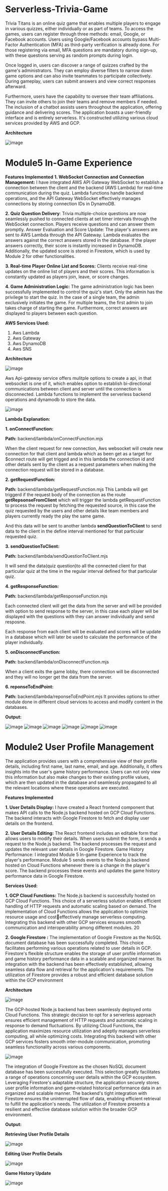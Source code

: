 # Serverless-Trivia-Game

Trivia Titans is an online quiz game that enables multiple players to engage in various quizzes, either individually or as part of teams. To access the games, users can register through three methods: email, Google, or Facebook accounts. Users using Google/Facebook accounts bypass Multi-Factor Authentication (MFA) as third-party verification is already done. For those registering via email, MFA questions are mandatory during sign-up, with these questions serving as random prompts during login.

Once logged in, users can discover a range of quizzes crafted by the game's administrators. They can employ diverse filters to narrow down game options and can also invite teammates to participate collectively. During gameplay, users can submit answers and view correct responses afterward.

Furthermore, users have the capability to oversee their team affiliations. They can invite others to join their teams and remove members if needed. The inclusion of a chatbot assists users throughout the application, offering guidance and delivering scores. The application boasts a user-friendly interface and is entirely serverless. It's constructed utilizing various cloud services provided by AWS and GCP.

 **Architecture**

 ![image](https://github.com/Kovarthanan-murugan/Dal_CSCI_5410_Serverless_Trivia_Game/assets/90558927/afa5ef5d-9665-4db2-9b7f-bd4a7e480c83)

# Module5 In-Game Experience

**Features Implemented**
**1. WebSocket Connection and Connection Management:** I have integrated AWS 
API Gateway WebSocket to establish a connection between the client and the 
backend (AWS Lambda) for real-time communication during the quiz. Lambda 
functions handle backend operations, and the API Gateway WebSocket effectively 
manages connections by storing connection IDs in DynamoDB.

**2. Quiz Question Delivery**: Trivia multiple-choice questions are now seamlessly 
pushed to connected clients at set timer intervals through the WebSocket 
connection. Players receive questions and can answer them promptly.
Answer Evaluation and Score Update: The player's answers are sent to AWS 
Lambda through the API Gateway. Lambda evaluates the answers against the correct 
answers stored in the database. If the player answers correctly, their score is instantly 
increased in DynamoDB. Additionally, the updated score is stored in Firestore, 
which is used by Module 2 for other functionalities.

**3. Real-time Player Online List and Scores:** Clients receive real-time updates on the 
online list of players and their scores. This information is constantly updated as 
players join, leave, or score changes.

**4. Game Administration Logic:** The game administration logic has been successfully 
implemented to control the quiz's start. Only the admin has the privilege to start the 
quiz. In the case of a single team, the admin exclusively initiates the game. For
multiple teams, the first admin to join takes charge of starting the game. 
Furthermore, correct answers are displayed to players between each question.

**AWS Services Used:**

1) Aws Lambda
2) Aws Gateway
3) Aws DynamoDB
4) Aws SNS

**Architecture**

![image](https://github.com/Kovarthanan-murugan/Dal_CSCI_5410_Serverless_Trivia_Game/assets/90558927/c1e71ea4-88df-4ea9-bf51-d035f79e0698)

Aws Api-gateway service offers mulitple options to create a api, in that websocket is one of it, which enables option to establish bi-directional communications between client and server until the connection is disconnected. Lambda functions to implement the serverless backend operations and dynamodb to store the data.

![image](https://github.com/Kovarthanan-murugan/Dal_CSCI_5410_Serverless_Trivia_Game/assets/90558927/d441be18-75dc-48c8-819f-fb937bf4e275)

**Lambda Explanation:**

**1. onConnectFunction:**

**Path:** backend/lambda/onConnectFunction.mjs

When the client request for new connection, Aws websocket  will create new connection for that client and lambda which as been get as a target for $connect route will get trigged and in this lambda the connection id and other details sent by the client as a request parameters when making the connection request will be stored in a database.



**2. getRequestFunction:**

**Path:** backend/lambda/getRequestFunction.mjs
This Lambda will get triggerd if the request body of the connection as the route **getRepsonseFromClient** which will trigger the lambda getRequestFunction to process the request by fetching the requested source, in this case the quiz requested by the users and other details like team members and players currently ready the play the same game.

And this data will be sent to another lambda **sendQuestionToClient** to send data to the client in the define interval mentioned for that particular requested quiz.

**3. sendQuestionToClient:**

**Path:** backend/lambda/sendQuestionToClient.mjs

It will send the data(quiz question)to all the connected client for that particular quiz at the time in the regular interval defined for that particular quiz.

**4. getResponseFunction:**

**Path:** backend/lambda/getResponseFunction.mjs

Each connected client will get the data from the server and will be provided with option to send response to the server, in this case each player will be displayed with the questions with they can answer individually and send resposne.

Each response from each client will be evaluated and scores will be update in a database which will later be used to calculate the performance of the player individually.


**5. onDisconnectFunction:**

**Path:** backend/lambda/onDisconnectFunction.mjs

When a client exits the game lobby, there connection will be disconnected and they will no longer get the data from the server.

**6. reponseToEndPoint:**

**Path:** backend/lambda/reponseToEndPoint.mjs
It provides options to other module done in different cloud services to access and modify content in the databases.

**Output:**


![image](https://github.com/Kovarthanan-murugan/Dal_CSCI_5410_Serverless_Trivia_Game/assets/90558927/1cb704a5-5026-4fe8-b3f6-0c1c88bd86db)
![image](https://github.com/Kovarthanan-murugan/Dal_CSCI_5410_Serverless_Trivia_Game/assets/90558927/736344d5-0d85-4165-b501-167ea32cc7fb)
![image](https://github.com/Kovarthanan-murugan/Dal_CSCI_5410_Serverless_Trivia_Game/assets/90558927/c832b1a8-2751-41d9-bcab-34ea67c7e08b)
![image](https://github.com/Kovarthanan-murugan/Dal_CSCI_5410_Serverless_Trivia_Game/assets/90558927/eec391b5-a344-4bd0-ade7-7f86f018d57e)
![image](https://github.com/Kovarthanan-murugan/Dal_CSCI_5410_Serverless_Trivia_Game/assets/90558927/feb7ae88-0540-49b4-b1b7-2769f2284f11)
![image](https://github.com/Kovarthanan-murugan/Dal_CSCI_5410_Serverless_Trivia_Game/assets/90558927/c849e648-532a-4b62-adbb-10a4b7566861)

# Module2 User Profile Management

The application provides users with a comprehensive view of their profile details, including first 
name, last name, email, and age. Additionally, it offers insights into the user's game history 
performance. Users can not only view this information but also make changes to their existing 
profile values, which are then updated in the database and seamlessly propagated to all the 
relevant locations where these operations are executed.

**Features Implemented**

**1. User Details Display:** I have created a React frontend component that makes API calls to the 
Node.js backend hosted on GCP Cloud Functions. The backend interacts with Google Firestore 
to fetch and display user details on the frontend.

**2. User Details Editing:** The React frontend includes an editable form that allows users to modify 
their details. When users submit the form, it sends a request to the Node.js backend. The backend 
processes the request and updates the relevant user details in Google Firestore.
Game History Performance: I integrated Module 5 In-game Experience to track the player's 
performance. Module 5 sends events to the Node.js backend hosted on Cloud Functions 
whenever there is a change in the player's score. The backend processes these events and updates 
the game history performance data in Google Firestore.

**Services Used:**

**1. GCP Cloud Functions:** The Node.js backend is successfully hosted on GCP 
Cloud Functions. This choice of a serverless solution enables efficient handling of 
HTTP requests and automatic scaling based on demand. The implementation of 
Cloud Functions allows the application to optimize resource usage and costeffectively manage serverless computing. Integrating this backend with other GCP 
services ensures smooth communication and interoperability among different 
modules.
20

**2. Google Firestore :** The implementation of Google Firestore as the NoSQL 
document database has been successfully completed. This choice facilitates 
performing various operations related to user details in GCP. Firestore's flexible 
structure enables the storage of user profile information and game history 
performance data in a scalable and organized manner. Its integration with the 
backend has been effectively established, allowing seamless data flow and retrieval 
for the application's requirements. The utilization of Firestore provides a robust and 
efficient database solution within the GCP environment

**Architecture**

![image](https://github.com/Kovarthanan-murugan/Dal_CSCI_5410_Serverless_Trivia_Game/assets/90558927/47d66d84-3508-4a2e-b574-c9465c786068)

The GCP-hosted Node.js backend has been seamlessly deployed onto Cloud Functions. This strategic decision to opt for a serverless approach ensures efficient management of HTTP requests and automatic scaling in response to demand fluctuations. By utilizing Cloud Functions, the application maximizes resource utilization and adeptly manages serverless computing, all while optimizing costs. Integrating this backend with other GCP services fosters smooth inter-module communication, promoting seamless functionality across various components.

![image](https://github.com/Kovarthanan-murugan/Dal_CSCI_5410_Serverless_Trivia_Game/assets/90558927/13dd5e6d-0072-43b4-9e2b-58a9eeef629f)

The integration of Google Firestore as the chosen NoSQL document database has been successfully executed. This selection greatly facilitates a range of operations concerning user details within the GCP ecosystem. Leveraging Firestore's adaptable structure, the application securely stores user profile information and game-related historical performance data in an organized and scalable manner. The backend's tight integration with Firestore ensures the uninterrupted flow of data, enabling efficient retrieval to fulfill the application's needs. The utilization of Firestore presents a resilient and effective database solution within the broader GCP environment.

**Output:**

**Retrieving User Profile Details**

![image](https://github.com/Kovarthanan-murugan/Dal_CSCI_5410_Serverless_Trivia_Game/assets/90558927/4549aaed-ce7a-4db7-a75c-71c1a6003c53)

**Editing User Profile Details**

![image](https://github.com/Kovarthanan-murugan/Dal_CSCI_5410_Serverless_Trivia_Game/assets/90558927/7b4dac95-0f0e-4c31-8eef-ffef45a5dee4)

**Game History Update**

![image](https://github.com/Kovarthanan-murugan/Dal_CSCI_5410_Serverless_Trivia_Game/assets/90558927/5b145161-647d-47c7-a72a-d6bae61ad38d)

